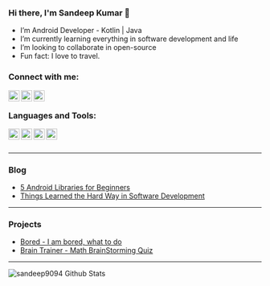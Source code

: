 ### Hi there, I'm Sandeep Kumar 👋

-  I’m Android Developer - Kotlin | Java
-  I’m currently learning everything in software development and life
-  I’m looking to collaborate in open-source
-  Fun fact: I love to travel.

### Connect with me:

[<img align="left" alt="sandeep9094 | LinkedIn" width="22px" src="https://cdn.jsdelivr.net/npm/simple-icons@v3/icons/linkedin.svg" />][linkedin]
[<img align="left" alt="sandeep9094 | Medium" width="22px" src="https://cdn.jsdelivr.net/npm/simple-icons@3.4.0/icons/medium.svg" />][medium]
[<img align="left" alt="sandeep9094 | StackOverflow" width="22px" src="https://cdn.jsdelivr.net/npm/simple-icons@3.4.0/icons/stackoverflow.svg" />][stackoverflow]

<br />

### Languages and Tools:

[<img align="left" alt="sandeep9094 | Android" width="22px" src="https://cdn.jsdelivr.net/npm/simple-icons@3.4.0/icons/android.svg" />][android]
[<img align="left" alt="sandeep9094 | Kotlin" width="22px" src="https://cdn.jsdelivr.net/npm/simple-icons@3.4.0/icons/kotlin.svg" />][kotlin]
[<img align="left" alt="sandeep9094 | Java" width="22px" src="https://cdn.jsdelivr.net/npm/simple-icons@3.4.0/icons/java.svg" />][android]
[<img align="left" alt="sandeep9094 | Gradle" width="22px" src="https://cdn.jsdelivr.net/npm/simple-icons@3.4.0/icons/gradle.svg" />][gradle]

<br />
<br />

---

### Blog
<!-- BLOG-POST-LIST:START -->
- [5 Android Libraries for Beginners](https://medium.com/the-innovation/5-android-libraries-for-beginners-9c6205288276)
- [Things Learned the Hard Way in Software Development](https://medium.com/the-innovation/things-learned-hard-way-in-software-development-cfec6e8a9ed7)
<!-- BLOG-POST-LIST:END -->

---

### Projects

- [Bored - I am bored, what to do](https://play.google.com/store/apps/details?id=com.developidea.bored)
- [Brain Trainer - Math BrainStorming Quiz](https://play.google.com/store/apps/details?id=sandeep.braintrainer)

---

<img align="left" alt="sandeep9094 Github Stats" src="https://github-readme-stats.codestackr.vercel.app/api?username=sandeep9094&show_icons=true&hide_border=true&count_private=true" />

[linkedin]: https://www.linkedin.com/in/sandeepkumar9094/
[medium]: https://medium.com/@sandeepkumar9094
[stackoverflow]: https://stackoverflow.com/users/11431011/sandeep-kumar?tab=profile
[android]: https://developer.android.com/
[kotlin]: https://developer.android.com/kotlin
[gradle]: https://gradle.org/
